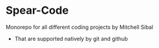 # Spear-Code
Monorepo for all different coding projects by Mitchell Sibal

 - That are supported natively by git and github
